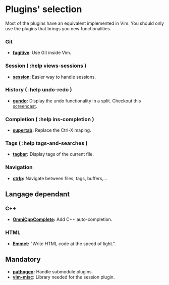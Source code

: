 # Plugins' selection

Most of the plugins have an equivalent implemented in Vim. You should only use the plugins that brings you new functionalities.

### Git

- **[fugitive](https://github.com/tpope/vim-fugitive)**: Use Git inside Vim.

### Session ( :help views-sessions )
- **[session](https://github.com/xolox/vim-session)**: Easier way to handle sessions.

### History ( :help undo-redo )
- **[gundo](https://github.com/sjl/gundo.vim):**  Display the undo functionality in a split. Checkout this [screencast](http://vimcasts.org/episodes/undo-branching-and-gundo-vim/).

### Completion ( :help ins-completion )
- **[supertab](https://github.com/ervandew/supertab):** Replace the Ctrl-X maping.

### Tags ( :help tags-and-searches )
- **[tagbar](https://github.com/majutsushi/tagbar):** Display tags of the current file.

### Navigation
- **[ctrlp](https://github.com/kien/ctrlp.vim):** Navigate between files, tags, buffers,...

## Langage dependant

### C++
- **[OmniCppComplete](https://github.com/vim-scripts/OmniCppComplete):**  Add C++ auto-completion.

### HTML
- **[Emmet](https://github.com/vim-scripts/Emmet.vim):** "Write HTML code at the speed of light.".

## Mandatory
- **[pathogen](https://github.com/tpope/vim-pathogen):** Handle submodule plugins.
- **[vim-misc](https://github.com/vim-scripts/vim-misc):** Library needed for the session plugin.
